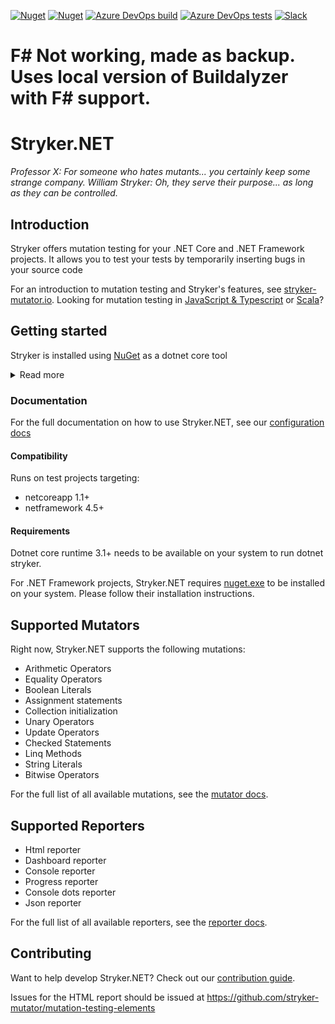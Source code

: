 [![Nuget](https://img.shields.io/nuget/v/dotnet-stryker.svg?color=blue&label=dotnet-stryker&style=flat-square)](https://www.nuget.org/packages/dotnet-stryker/)
[![Nuget](https://img.shields.io/nuget/dt/dotnet-stryker.svg?style=flat-square)](https://www.nuget.org/packages/dotnet-stryker/)
[![Azure DevOps build](https://img.shields.io/azure-devops/build/stryker-mutator/Stryker/4/master.svg?label=Azure%20Pipelines&style=flat-square)](https://dev.azure.com/stryker-mutator/Stryker/_build/latest?definitionId=4)
[![Azure DevOps tests](https://img.shields.io/azure-devops/tests/stryker-mutator/506a1f46-900e-434e-805f-ff8d36fc81af/4/master.svg?compact_message&style=flat-square)](https://dev.azure.com/stryker-mutator/Stryker/_build/latest?definitionId=4)
[![Slack](https://img.shields.io/badge/chat-on%20slack-blueviolet?style=flat-square)](https://join.slack.com/t/stryker-mutator/shared_invite/enQtOTUyMTYyNTg1NDQ0LTU4ODNmZDlmN2I3MmEyMTVhYjZlYmJkOThlNTY3NTM1M2QxYmM5YTM3ODQxYmJjY2YyYzllM2RkMmM1NjNjZjM)

# F# Not working, made as backup. Uses local version of Buildalyzer with F# support.

# Stryker.NET
*Professor X: For someone who hates mutants... you certainly keep some strange company.*
*William Stryker: Oh, they serve their purpose... as long as they can be controlled.*

## Introduction
Stryker offers mutation testing for your .NET Core and .NET Framework projects. It allows you to test your tests by temporarily inserting bugs in your source code

For an introduction to mutation testing and Stryker's features, see [stryker-mutator.io](https://stryker-mutator.io/). Looking for mutation testing in [JavaScript & Typescript](https://stryker-mutator.github.io/stryker) or [Scala](https://stryker-mutator.github.io/stryker4s)?

## Getting started

Stryker is installed using [NuGet](https://www.nuget.org/packages/dotnet-stryker/) as a dotnet core tool

<details>
  <summary>Read more</summary>

### Install globally
`dotnet tool install -g dotnet-stryker`

### Install in project
Starting from dotnet core 3.0 dotnet tools can also be installed on a project level. This requires the following steps:

Create a file called dotnet-tools.json in your project folder

`dotnet new tool-manifest` 

Then install stryker without the -g flag by executing the following command in the project folder

`dotnet tool install dotnet-stryker`

Check the `dotnet-tools.json` file into source control

Now the rest of your team can install or update stryker with the following command:
`dotnet tool restore`

Now you can run stryker from your test project directory by executing:

`dotnet stryker`

### Updating stryker
Dotnet tools do not auto update so you are responsible for making sure you're up-to-date. To help with this stryker will notify you when a new version is available

To update stryker as a global tool run `dotnet tool update --global dotnet-stryker`

To update stryker as a project tool run `dotnet tool update --local dotnet-stryker` or change the version in the `dotnet-tools.json` file. Then check in the updated `dotnet-tools.json` file.

</details>

### Documentation
For the full documentation on how to use Stryker.NET, see our [configuration docs](/docs/Configuration.md)

#### Compatibility
Runs on test projects targeting:
 - netcoreapp 1.1+
 - netframework 4.5+

#### Requirements
Dotnet core runtime 3.1+ needs to be available on your system to run dotnet stryker.

For .NET Framework projects, Stryker.NET requires [nuget.exe](https://docs.microsoft.com/en-us/nuget/install-nuget-client-tools#windows) to be installed on your system. Please follow their installation instructions.

## Supported Mutators
Right now, Stryker.NET supports the following mutations:
- Arithmetic Operators
- Equality Operators
- Boolean Literals
- Assignment statements
- Collection initialization
- Unary Operators
- Update Operators
- Checked Statements
- Linq Methods
- String Literals
- Bitwise Operators

For the full list of all available mutations, see the [mutator docs](/docs/Mutators.md).

## Supported Reporters
- Html reporter
- Dashboard reporter
- Console reporter
- Progress reporter
- Console dots reporter
- Json reporter

For the full list of all available reporters, see the [reporter docs](/docs/Reporters.md).

## Contributing
Want to help develop Stryker.NET? Check out our [contribution guide](/CONTRIBUTING.md).

Issues for the HTML report should be issued at https://github.com/stryker-mutator/mutation-testing-elements
